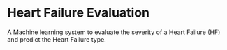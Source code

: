 # Heart Failure Evaluation
A Machine learning system to evaluate the severity of a Heart Failure (HF) and predict the Heart Failure type.
